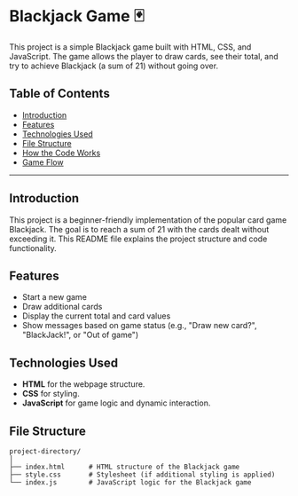 # Blackjack Game 🃏

This project is a simple Blackjack game built with HTML, CSS, and JavaScript. The game allows the player to draw cards, see their total, and try to achieve Blackjack (a sum of 21) without going over. 

## Table of Contents
- [Introduction](#introduction)
- [Features](#features)
- [Technologies Used](#technologies-used)
- [File Structure](#file-structure)
- [How the Code Works](#how-the-code-works)
- [Game Flow](#game-flow)

---

## Introduction
This project is a beginner-friendly implementation of the popular card game Blackjack. The goal is to reach a sum of 21 with the cards dealt without exceeding it. This README file explains the project structure and code functionality.

## Features
- Start a new game
- Draw additional cards
- Display the current total and card values
- Show messages based on game status (e.g., "Draw new card?", "BlackJack!", or "Out of game")

## Technologies Used
- **HTML** for the webpage structure.
- **CSS** for styling.
- **JavaScript** for game logic and dynamic interaction.

## File Structure
```plaintext
project-directory/
│
├── index.html      # HTML structure of the Blackjack game
├── style.css       # Stylesheet (if additional styling is applied)
└── index.js        # JavaScript logic for the Blackjack game
